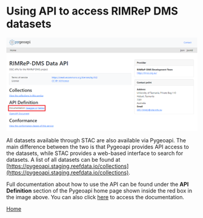 # Using API to access RIMReP DMS datasets
![Screenshot of RIMReP DMS Pygeoapi home page highlighting in the red box where to access documentation](../images/pygeoapi.png)  
  
All datasets available through STAC are also available via Pygeoapi. The main difference between the two is that Pygeoapi provides API access to the datasets, while STAC provides a web-based interface to search for datasets. A list of all datasets can be found at [https://pygeoapi.staging.reefdata.io/collections](https://pygeoapi.staging.reefdata.io/collections).  
  
Full documentation about how to use the API can be found under the **API Definition** section of the Pygeoapi home page shown inside the red box in the image above. You can also click [here](https://pygeoapi.staging.reefdata.io/openapi?f=html) to access the documentation.  
    
[Home](../README.md)
